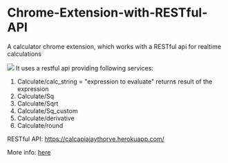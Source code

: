 # Chrome-Extension-with-RESTful-API
A calculator chrome extension, which works with a RESTful api for realtime calculations

<img src="https://cdn-images-1.medium.com/max/1600/1*y7E7QrDVz6zUlZHW0QzYeA.png" />
It uses a restful api providing following services:

1.  Calculate/calc_string = "expression to evaluate"
  returns result of the expression
2.  Calculate/Sq
3.  Calculate/Sqrt
4.  Calculate/Sq_custom
5.  Calculate/derivative
6.  Calculate/round


RESTful API: https://calcapiajaythorve.herokuapp.com/

More info: <a href = "https://medium.com/@ajaythorve1994/chrome-extension-a-mini-calculator-using-angular-2-and-a-restful-api-in-nodejs-87d0cc9df44f">here</a>
